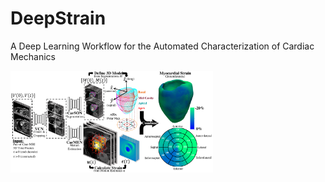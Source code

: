 # DeepStrain
A Deep Learning Workflow for the Automated Characterization of Cardiac Mechanics


<img src="figures/Fig_1.png" width="324">
